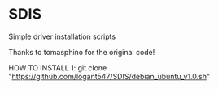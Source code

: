 # SDIS
Simple driver installation scripts

Thanks to tomasphino for the original code!

HOW TO INSTALL
1: git clone "https://github.com/logant547/SDIS/debian_ubuntu_v1.0.sh"
